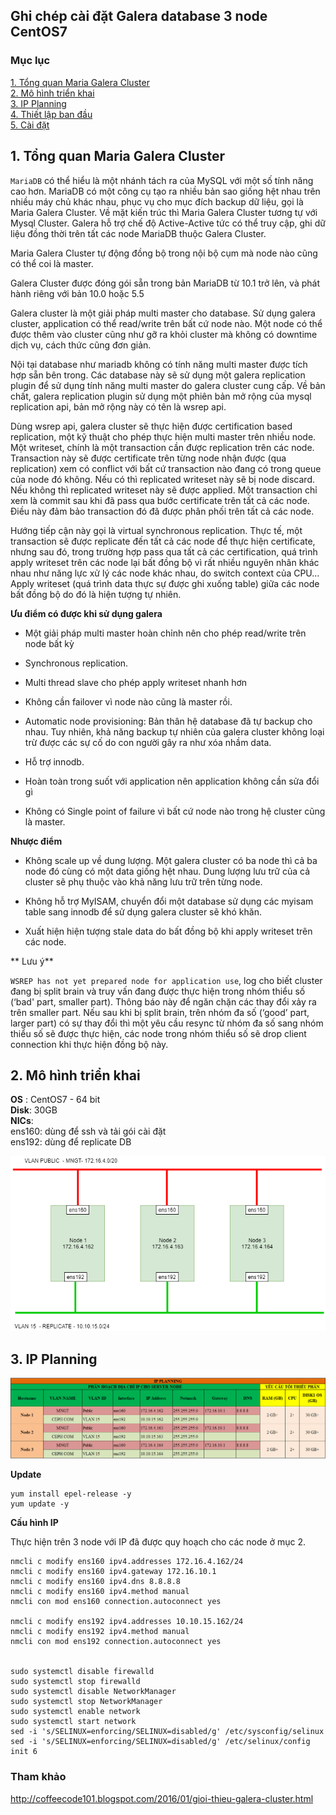 ## Ghi chép cài đặt Galera database 3 node CentOS7

### Mục lục

[1. Tổng quan Maria Galera Cluster](#tongquan)<br>
[2. Mô hình triển khai](#mohinh)<br>
[3. IP Planning](#planning)<br>
[4. Thiết lập ban đầu](#thietlap)<br>
[5. Cài đặt](#caidat)<br>

<a name="tongquan"></a>
## 1. Tổng quan Maria Galera Cluster

`MariaDB` có thể hiểu là một nhánh tách ra của MySQL với một số tính năng cao hơn. MariaDB có một công cụ tạo ra nhiều bản sao giống hệt nhau trên nhiều máy chủ khác nhau, phục vụ cho mục đích backup dữ liệu, gọi là Maria Galera Cluster. Về mặt kiến trúc thì Maria Galera Cluster tương tự với Mysql Cluster. Galera hỗ trợ chế độ Active-Active tức có thể truy cập, ghi dữ liệu đồng thời trên tất các node MariaDB thuộc Galera Cluster.

Maria Galera Cluster tự động đồng bộ trong nội bộ cụm mà node nào cũng có thể coi là master.

Galera Cluster được đóng gói sẵn trong bản MariaDB từ 10.1 trở lên, và phát hành riêng với bản 10.0 hoặc 5.5

Galera cluster là một giải pháp multi master cho database. Sử dụng galera cluster, application có thể read/write trên bất cứ node nào. Một node có thể được thêm vào cluster cũng như gỡ ra khỏi cluster mà không có downtime dịch vụ, cách thức cũng đơn giản.

Nội tại database như mariadb không có tính năng multi master được tích hợp sẵn bên trong. Các database này sẽ sử dụng một galera replication plugin để sử dụng tính năng multi master do galera cluster cung cấp. Về bản chất, galera replication plugin sử dụng một phiên bản mở rộng của mysql replication api, bản mở rộng này có tên là wsrep api.

Dùng wsrep api, galera cluster sẽ thực hiện được certification based replication, một kỹ thuật cho phép thực hiện multi master trên nhiều node. Một writeset, chính là một transaction cần được replication trên các node. Transaction này sẽ được certificate trên từng node nhận được (qua replication) xem có conflict với bất cứ transaction nào đang có trong queue của node đó không. Nếu có thì replicated writeset này sẽ bị node discard. Nếu không thì replicated writeset này sẽ được applied. Một transaction chỉ xem là commit sau khi đã pass qua bước certificate trên tất cả các node. Điều này đảm bảo transaction đó đã được phân phối trên tất cả các node.

Hướng tiếp cận này gọi là virtual synchronous replication. Thực tế, một transaction sẽ được replicate đến tất cả các node để thực hiện certificate, nhưng sau đó, trong trường hợp pass qua tất cả các certification, quá trình apply writeset trên các node lại bất đồng bộ vì rất nhiều nguyên nhân khác nhau như năng lực xử lý các node khác nhau, do switch context của CPU… Apply writeset (quá trình data thực sự được ghi xuống table) giữa các node bất đồng bộ do đó là hiện tượng tự nhiên.

**Ưu điểm có được khi sử dụng galera**
+ Một giải pháp multi master hoàn chỉnh nên cho phép read/write trên node bất kỳ

+ Synchronous replication.

+ Multi thread slave cho phép apply writeset nhanh hơn

+ Không cần failover vì node nào cũng là master rồi.

+ Automatic node provisioning: Bản thân hệ database đã tự backup cho nhau. Tuy nhiên, khả năng backup tự nhiên của galera cluster không loại trừ được các sự cố do con người gây ra như xóa nhầm data.

+ Hỗ trợ innodb.

+ Hoàn toàn trong suốt với application nên application không cần sửa đổi gì

+ Không có Single point of failure vì bất cứ node nào trong hệ cluster cũng là master.

**Nhược điểm**

+ Không scale up về dung lượng. Một galera cluster có ba node thì cả ba node đó cùng có một data giống hệt nhau. Dung lượng lưu trữ của cả cluster sẽ phụ thuộc vào khả năng lưu trữ trên từng node.

+ Không hỗ trợ MyISAM, chuyển đổi một database sử dụng các myisam table sang innodb để sử dụng galera cluster sẽ khó khăn.

+ Xuất hiện hiện tượng stale data do bất đồng bộ khi apply writeset trên các node.

** Lưu ý**

`WSREP has not yet prepared node for application use`, log cho biết cluster đang bị split brain và truy vấn đang được thực hiện trong nhóm thiểu số (‘bad' part, smaller part). Thông báo này để ngăn chặn các thay đổi xảy ra trên smaller part. 
Nếu sau khi bị split brain, trên nhóm đa số (‘good’ part, larger part) có sự thay đổi thì một yêu cầu resync từ nhóm đa số sang nhóm thiểu số sẽ được thực hiện, các node trong nhóm thiểu số sẽ drop client connection khi thực hiện đồng bộ này.

<a name="mohinh"></a>
## 2. Mô hình triển khai


**OS** : CentOS7 - 64 bit<br>
**Disk**: 30GB <br>
**NICs**:<br>
	ens160: dùng để ssh và tải gói cài đặt<br>
	ens192: dùng để replicate DB<br>
	
![](../images/img-install-galera/topo.png)

<a name="planning"></a>
## 3. IP Planning
	
![](../images/img-install-galera/Screenshot_360.png)

**Update**

```
yum install epel-release -y
yum update -y
```

**Cấu hình IP**

Thực hiện trên 3 node với IP đã được quy hoạch cho các node ở mục 2.

```
nmcli c modify ens160 ipv4.addresses 172.16.4.162/24
nmcli c modify ens160 ipv4.gateway 172.16.10.1
nmcli c modify ens160 ipv4.dns 8.8.8.8
nmcli c modify ens160 ipv4.method manual
nmcli con mod ens160 connection.autoconnect yes

nmcli c modify ens192 ipv4.addresses 10.10.15.162/24
nmcli c modify ens192 ipv4.method manual
nmcli con mod ens192 connection.autoconnect yes


sudo systemctl disable firewalld
sudo systemctl stop firewalld
sudo systemctl disable NetworkManager
sudo systemctl stop NetworkManager
sudo systemctl enable network
sudo systemctl start network
sed -i 's/SELINUX=enforcing/SELINUX=disabled/g' /etc/sysconfig/selinux
sed -i 's/SELINUX=enforcing/SELINUX=disabled/g' /etc/selinux/config
init 6
```















### Tham khảo

http://coffeecode101.blogspot.com/2016/01/gioi-thieu-galera-cluster.html

